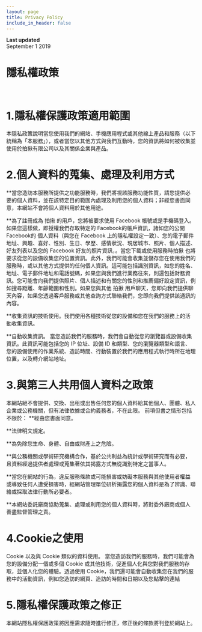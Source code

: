 ```yaml
---
layout: page
title: Privacy Policy
include_in_header: false
---
```


**Last updated**  
September 1 2019

# 隱私權政策


<br>

# 1.隱私權保護政策適用範圍
本隱私政策說明當您使用我們的網站、手機應用程式或其他線上產品和服務（以下統稱為「本服務」），或者當您以其他方式與我們互動時，您的資訊將如何被收集並使用於拍揪有限公司以及其關係企業與產品。

# 2.個人資料的蒐集、處理及利用方式
**當您造訪本服務所提供之功能服務時，我們將視該服務功能性質，請您提供必要的個人資料，並在該特定目的範圍內處理及利用您的個人資料；非經您書面同意，本網站不會將個人資料用於其他用途。

**為了註冊成為 拍揪 的用戶，您將被要求使用 Facebook 帳號或是手機碼登入。如果您這樣做，即授權我們存取特定的 Facebook的帳戶資訊，諸如您的公開 Facebook的 個人資料（與您在 Facebook 上的隱私權設定一致）、您的電子郵件地址、興趣、喜好、性別、生日、學歷、感情狀況、現居城市、照片、個人描述、好友列表以及您的 Facebook 好友的照片資訊，。當您下載或使用服務時拍揪 也將要求從您的設備收集您的位置資訊。此外，我們可能會收集並儲存您在使用我們的服務時，或以其他方式提供的任何個人資訊。這可能包括識別資訊，如您的姓名、地址、電子郵件地址和電話號碼，如果您與我們進行業務往來，則還包括財務資訊。您可能會向我們提供照片、個人描述和有關您的性別和推薦偏好設定資訊，例如搜尋距離、年齡範圍和性別。如果您與其他 拍揪 用戶聊天，您即向我們提供聊天內容，如果您透過客戶服務或其他查詢方式聯絡我們，您即向我們提供該通訊的內容。

**收集資訊的技術使用。我們使用各種技術從您的設備和您在我們的服務上的活動收集資訊。

**自動收集資訊。 當您造訪我們的服務時，我們會自動從您的瀏覽器或設備收集資訊。此資訊可能包括您的 IP 位址、設備 ID 和類型、您的瀏覽器類型和語言、您的設備使用的作業系統、造訪時間、行動裝置於我們的應用程式執行時所在地理位置，以及轉介網站地址。

# 3.與第三人共用個人資料之政策
本網站絕不會提供、交換、出租或出售任何您的個人資料給其他個人、團體、私人企業或公務機關，但有法律依據或合約義務者，不在此限。
前項但書之情形包括不限於：
**經由您書面同意。

**法律明文規定。

**為免除您生命、身體、自由或財產上之危險。

**與公務機關或學術研究機構合作，基於公共利益為統計或學術研究而有必要，且資料經過提供者處理或蒐集著依其揭露方式無從識別特定之當事人。

**當您在網站的行為，違反服務條款或可能損害或妨礙本服務與其他使用者權益或導致任何人遭受損害時，經網站管理單位研析揭露您的個人資料是為了辨識、聯絡或採取法律行動所必要者。

**本網站委託廠商協助蒐集、處理或利用您的個人資料時，將對委外廠商或個人善盡監督管理之責。


# 4.Cookie之使用
Cookie 以及與 Cookie 類似的資料使用。 當您造訪我們的服務時，我們可能會為您的設備分配一個或多個 Cookie 或其他技術，促進個人化與您對我們服務的存取，並個人化您的體驗。透過使用 Cookie，我們還可能會自動收集您在我們的服務中的活動資訊，例如您造訪的網頁、造訪的時間和日期以及您點擊的連結

# 5.隱私權保護政策之修正

本網站隱私權保護政策將因應需求隨時進行修正，修正後的條款將刊登於網站上。
<br>
